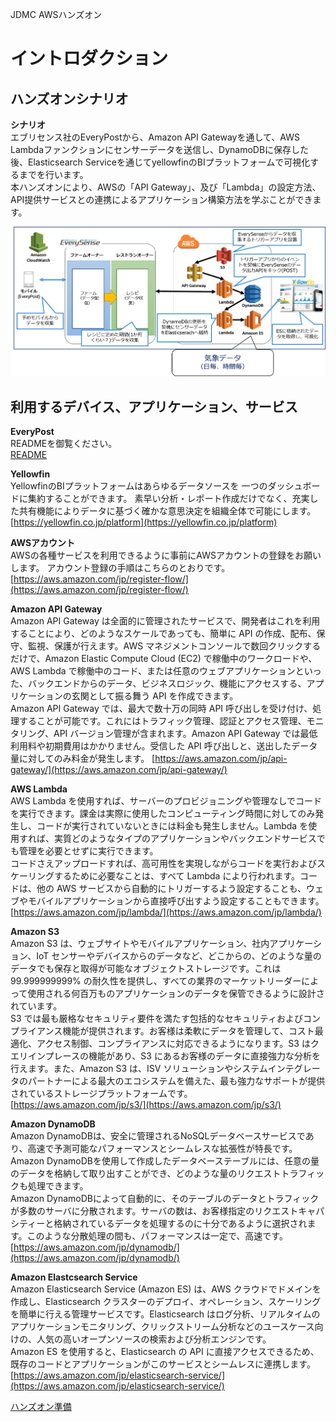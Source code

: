 JDMC AWSハンズオン

# イントロダクション

## ハンズオンシナリオ
**シナリオ**  
エブリセンス社のEveryPostから、Amazon API Gatewayを通して、AWS Lambdaファンクションにセンサーデータを送信し、DynamoDBに保存した後、Elasticsearch Serviceを通じてyellowfinのBIプラットフォームで可視化するまでを行います。  
本ハンズオンにより、AWSの「API Gateway」、及び「Lambda」の設定方法、API提供サービスとの連携によるアプリケーション構築方法を学ぶことができます。

![概要図](https://github.com/mimopa/jdmc-aws-handson/blob/master/docs/img/intro-1.png)

## 利用するデバイス、アプリケーション、サービス
**EveryPost**  
READMEを御覧ください。  
[README](https://github.com/mimopa/jdmc-aws-handson/blob/master/README.md)

**Yellowfin**  
YellowfinのBIプラットフォームはあらゆるデータソースを
一つのダッシュボードに集約することができます。
素早い分析・レポート作成だけでなく、充実した共有機能によりデータに基づく確かな意思決定を組織全体で可能にします。  
[https://yellowfin.co.jp/platform](https://yellowfin.co.jp/platform)


**AWSアカウント**  
AWSの各種サービスを利用できるように事前にAWSアカウントの登録をお願いします。
アカウント登録の手順はこちらのとおりです。  
[https://aws.amazon.com/jp/register-flow/](https://aws.amazon.com/jp/register-flow/)

**Amazon API Gateway**  
Amazon API Gateway は全面的に管理されたサービスで、開発者はこれを利用することにより、どのようなスケールであっても、簡単に API の作成、配布、保守、監視、保護が行えます。AWS マネジメントコンソールで数回クリックするだけで、Amazon Elastic Compute Cloud (EC2) で稼働中のワークロードや、AWS Lambda で稼働中のコード、または任意のウェブアプリケーションといった、バックエンドからのデータ、ビジネスロジック、機能にアクセスする、アプリケーションの玄関として振る舞う API を作成できます。  
Amazon API Gateway では、最大で数十万の同時 API 呼び出しを受け付け、処理することが可能です。これにはトラフィック管理、認証とアクセス管理、モニタリング、API バージョン管理が含まれます。Amazon API Gateway では最低利用料や初期費用はかかりません。受信した API 呼び出しと、送出したデータ量に対してのみ料金が発生します。
[https://aws.amazon.com/jp/api-gateway/](https://aws.amazon.com/jp/api-gateway/)

**AWS Lambda**  
AWS Lambda を使用すれば、サーバーのプロビジョニングや管理なしでコードを実行できます。課金は実際に使用したコンピューティング時間に対してのみ発生し、コードが実行されていないときには料金も発生しません。Lambda を使用すれば、実質どのようなタイプのアプリケーションやバックエンドサービスでも管理を必要とせずに実行できます。  
コードさえアップロードすれば、高可用性を実現しながらコードを実行およびスケーリングするために必要なことは、すべて Lambda により行われます。コードは、他の AWS サービスから自動的にトリガーするよう設定することも、ウェブやモバイルアプリケーションから直接呼び出すよう設定することもできます。
[https://aws.amazon.com/jp/lambda/](https://aws.amazon.com/jp/lambda/)

**Amazon S3**  
Amazon S3 は、ウェブサイトやモバイルアプリケーション、社内アプリケーション、IoT センサーやデバイスからのデータなど、どこからの、どのような量のデータでも保存と取得が可能なオブジェクトストレージです。これは 99.999999999% の耐久性を提供し、すべての業界のマーケットリーダーによって使用される何百万ものアプリケーションのデータを保管できるように設計されています。  
S3 では最も厳格なセキュリティ要件を満たす包括的なセキュリティおよびコンプライアンス機能が提供されます。お客様は柔軟にデータを管理して、コスト最適化、アクセス制御、コンプライアンスに対応できるようになります。S3 はクエリインプレースの機能があり、S3 にあるお客様のデータに直接強力な分析を行えます。また、Amazon S3 は、ISV ソリューションやシステムインテグレータのパートナーによる最大のエコシステムを備えた、最も強力なサポートが提供されているストレージプラットフォームです。
[https://aws.amazon.com/jp/s3/](https://aws.amazon.com/jp/s3/)

**Amazon DynamoDB**  
Amazon DynamoDBは、安全に管理されるNoSQLデータベースサービスであり、高速で予測可能なパフォーマンスとシームレスな拡張性が特長です。Amazon DynamoDBを使用して作成したデータベーステーブルには、任意の量のデータを格納して取り出すことができ、どのような量のリクエストトラフィックも処理できます。  
Amazon DynamoDBによって自動的に、そのテーブルのデータとトラフィックが多数のサーバに分散されます。サーバの数は、お客様指定のリクエストキャパシティーと格納されているデータを処理するのに十分であるように選択されます。このような分散処理の間も、パフォーマンスは一定で、高速です。
[https://aws.amazon.com/jp/dynamodb/](https://aws.amazon.com/jp/dynamodb/)

**Amazon Elastcsearch Service**  
Amazon Elasticsearch Service (Amazon ES) は、AWS クラウドでドメインを作成し、Elasticsearch クラスターのデプロイ、オペレーション、スケーリングを簡単に行える管理サービスです。Elasticsearch はログ分析、リアルタイムのアプリケーションモニタリング、クリックストリーム分析などのユースケース向けの、人気の高いオープンソースの検索および分析エンジンです。  
Amazon ES を使用すると、Elasticsearch の API に直接アクセスできるため、既存のコードとアプリケーションがこのサービスとシームレスに連携します。  
[https://aws.amazon.com/jp/elasticsearch-service/](https://aws.amazon.com/jp/elasticsearch-service/)
  



[ハンズオン準備](https://github.com/mimopa/jdmc-aws-handson/blob/master/docs/02.md#2%E3%83%8F%E3%83%B3%E3%82%BA%E3%82%AA%E3%83%B3%E6%BA%96%E5%82%99)
